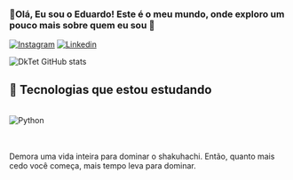 ### 👋Olá, Eu sou o Eduardo! Este é o meu mundo, onde exploro um pouco mais sobre quem eu sou 👻


[![Instagram](https://img.shields.io/badge/Instagram-E4405F?style=for-the-badge&logo=instagram&logoColor=white)](https://www.instagram.com/eddpontes/)
[![Linkedin](https://img.shields.io/badge/LinkedIn-0077B5?style=for-the-badge&logo=linkedin&logoColor=white)](https://www.linkedin.com/in/eduardo-pontes-1459551bb/)

![DkTet GitHub stats](https://github-readme-stats.vercel.app/api?username=DkTet&show_icons=true&theme=tokyonight)

## 🚀 Tecnologias que estou estudando

<div style="display: inline_block"><br/>
    <img align="center" alt="Python" src="https://img.shields.io/badge/Python-3776AB?style=for-the-badge&logo=python&logoColor=white" />
</div>
<br><br>

Demora uma vida inteira para dominar o shakuhachi. Então, quanto mais cedo você começa, mais tempo leva para dominar.

